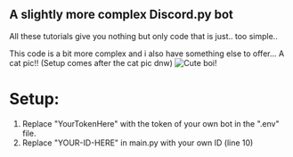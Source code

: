 ## A slightly more complex Discord.py bot

All these tutorials give you nothing but only code that is just.. too simple..

This code is a bit more complex and i also have something else to offer...
A cat pic!! (Setup comes after the cat pic dnw)
![Cute boi!](https://c.files.bbci.co.uk/12A9B/production/_111434467_gettyimages-1143489763.jpg)

# Setup:
1. Replace "YourTokenHere" with the token of your own bot in the ".env" file.
2. Replace "YOUR-ID-HERE" in main.py with your own ID (line 10)

